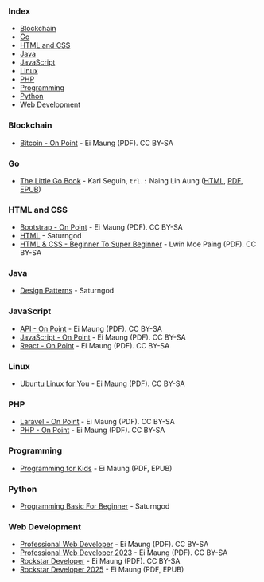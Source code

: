 ### Index

* [Blockchain](#blockchain)
* [Go](#go)
* [HTML and CSS](#html-and-css)
* [Java](#java)
* [JavaScript](#javascript)
* [Linux](#linux)
* [PHP](#php)
* [Programming](#programming)
* [Python](#python)
* [Web Development](#web-development)


### Blockchain

* [Bitcoin - On Point](https://eimaung.com/bitcoin/) - Ei Maung (PDF). CC BY-SA


### Go

* [The Little Go Book](https://github.com/nainglinaung/the-little-go-book) - Karl Seguin, `trl.:` Naing Lin Aung ([HTML](https://github.com/nainglinaung/the-little-go-book/blob/master/mm/go.md), [PDF](https://github.com/nainglinaung/the-little-go-book/blob/master/mm/go.pdf), [EPUB](https://github.com/nainglinaung/the-little-go-book/blob/master/mm/go.epub))


### HTML and CSS

* [Bootstrap - On Point](https://eimaung.com/bootstrap/) - Ei Maung (PDF). CC BY-SA
* [HTML](https://books.saturngod.net/HTML5/) - Saturngod
* [HTML & CSS - Beginner To Super Beginner](https://github.com/lwinmoepaing/html-and-css-beginner-to-super-beginner-ebook) - Lwin Moe Paing (PDF). CC BY-SA


### Java

* [Design Patterns](https://designpatterns.saturngod.net) - Saturngod


### JavaScript

* [API - On Point](https://eimaung.com/api/) - Ei Maung (PDF). CC BY-SA
* [JavaScript - On Point](https://eimaung.com/jsbook/) - Ei Maung (PDF). CC BY-SA
* [React - On Point](https://eimaung.com/react/) - Ei Maung (PDF). CC BY-SA


### Linux

* [Ubuntu Linux for You](http://eimaung.com/ubuntu-for-you) - Ei Maung (PDF). CC BY-SA


### PHP

* [Laravel - On Point](https://eimaung.com/laravel/) - Ei Maung (PDF). CC BY-SA
* [PHP - On Point](https://eimaung.com/php/) - Ei Maung (PDF). CC BY-SA


### Programming

* [Programming for Kids](https://eimaung.com/kids/) - Ei Maung (PDF, EPUB)


### Python

* [Programming Basic For Beginner](http://books.saturngod.net/programming_basic/) - Saturngod


### Web Development

* [Professional Web Developer](http://eimaung.com/professional-web-developer) - Ei Maung (PDF). CC BY-SA
* [Professional Web Developer 2023](https://eimaung.com/pwd2023/) - Ei Maung (PDF). CC BY-SA
* [Rockstar Developer](http://eimaung.com/rockstar-developer) - Ei Maung (PDF). CC BY-SA
* [Rockstar Developer 2025](https://github.com/eimg/rsd25) - Ei Maung (PDF, EPUB)
